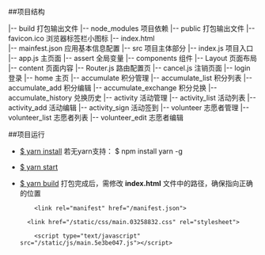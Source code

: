 
##项目结构

|--	build		打包输出文件
|--	node_modules		项目依赖
|--	public		打包输出文件
	|-- favicon.ico		浏览器标签栏小图标
	|-- index.html		
	|-- mainfest.json		应用基本信息配置
|--	src		项目主体部分
	|--	index.js		项目入口
	|--	app.js		主页面
	|-- assert		全局变量
	|--	components		组件
		|--	Layout		页面布局
	|-- content		页面内容
		|--	Router.js		路由配置页
		|--	cancel.js		注销页面
		|--	login		登录
		|--	home		主页
		|--	accumulate		积分管理
			|--	accumulate_list		积分列表
			|--	accumulate_add		积分编辑
			|--	accumulate_exchange		积分兑换
			|--	accumulate_history		兑换历史
		|--	activity		活动管理
			|--	activity_list		活动列表
			|--	activity_add		活动编辑
			|--	activity_sign		活动签到
		|--	volunteer		志愿者管理
			|--	volunteer_list		志愿者列表
			|--	volunteer_edit		志愿者编辑


##项目运行

- [$ yarn install](安装依赖)
	若无yarn支持：
		$ npm install yarn -g
- [$ yarn start](启动项目)

- [$ yarn build](打包项目)
	打包完成后，需修改	**index.html**	文件中的路径，确保指向正确的位置
	
	```
	    <link rel="manifest" href="/manifest.json">
	```
	    <link href="/static/css/main.03258832.css" rel="stylesheet">
	```
	    <script type="text/javascript" src="/static/js/main.5e3be047.js"></script>
	```